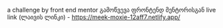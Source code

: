 a challenge by front end mentor 
გამოწვევა ფრონტენდ მენტორისგან
live link (ლაივის ლინკი) - https://meek-moxie-12aff7.netlify.app/
